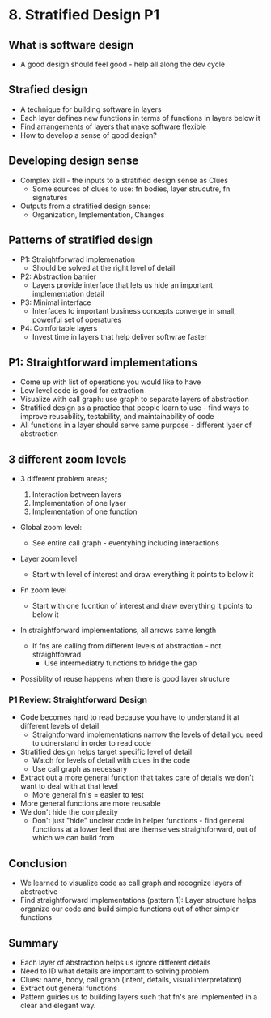 # 8. Stratified Design P1

## What is software design

- A good design should feel good - help all along the dev cycle

## Strafied design

- A technique for building software in layers
- Each layer defines new functions in terms of functions in layers below it
- Find arrangements of layers that make software flexible
- How to develop a sense of good design?

## Developing design sense

- Complex skill - the inputs to a stratified design sense as Clues
  - Some sources of clues to use: fn bodies, layer strucutre, fn signatures
- Outputs from a stratified design sense:
  - Organization, Implementation, Changes

## Patterns of stratified design

- P1: Straightforwrad implemenation
  - Should be solved at the right level of detail
- P2: Abstraction barrier
  - Layers provide interface that lets us hide an important implementation detail
- P3: Minimal interface
  - Interfaces to important business concepts converge in small, powerful set of operatures
- P4: Comfortable layers
  - Invest time in layers that help deliver softwrae faster

## P1: Straightforward implementations

- Come up with list of operations you would like to have
- Low level code is good for extraction
- Visualize with call graph: use graph to separate layers of abstraction
- Stratified design as a practice that people learn to use - find ways to improve reusability, testability, and maintainability of code
- All functions in a layer should serve same purpose - different lyaer of abstraction

## 3 different zoom levels

- 3 different problem areas;
  1. Interaction between layers
  2. Implementation of one lyaer
  3. Implementation of one function
- Global zoom level:
  - See entire call graph - eventyhing including interactions
- Layer zoom level
  - Start with level of interest and draw everything it points to below it
- Fn zoom level
  - Start with one fucntion of interest and draw everything it points to below it

- In straightforward implementations, all arrows same length
  - If fns are calling from different levels of abstraction - not straightfowrad
    - Use intermediatry functions to bridge the gap
- Possiblity of reuse happens when there is good layer structure

### P1 Review: Straightforward Design

- Code becomes hard to read because you have to understand it at different levels of detail
  - Straightforward implementations narrow the levels of detail you need to udnerstand in order to read code
- Stratified design helps target specific level of detail
  - Watch for levels of detail with clues in the code
  - Use call graph as necessary
- Extract out a more general function that takes care of details we don't want to deal with at that level
  - More general fn's = easier to test
- More general functions are more reusable
- We don't hide the complexity
  - Don't just "hide" unclear code in helper functions - find general functions at a lower leel that are themselves straightforward, out of which we can build from

## Conclusion

- We learned to visualize code as call graph and recognize layers of abstractive
- Find straightforward implementations (pattern 1): Layer structure helps organize our code and build simple functions out of other simpler functions

## Summary

- Each layer of abstraction helps us ignore different details
- Need to ID what details are important to solving problem
- Clues: name, body, call graph (intent, details, visual interpretation)
- Extract out general functions
- Pattern guides us to building layers such that fn's are implemented in a clear and elegant way.
